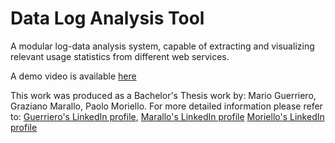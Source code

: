 Data Log Analysis Tool
==============

A modular log-data analysis system, capable of extracting and visualizing 
relevant usage statistics from different web services.

A demo video is available [here](https://www.dropbox.com/s/uiq6v4i09c7x9g2/Log%20analysis%20tool.mov?dl=0)

This work was produced as a Bachelor's Thesis work by: Mario Guerriero, Graziano Marallo,
Paolo Moriello. For more detailed information please refer to:
[Guerriero's LinkedIn profile](https://www.linkedin.com/in/mario-guerriero/),
[Marallo's LinkedIn profile](https://www.linkedin.com/in/graziano-marallo-59551711b/) 
[Moriello's LinkedIn profile](https://www.linkedin.com/in/paolo-moriello/)

